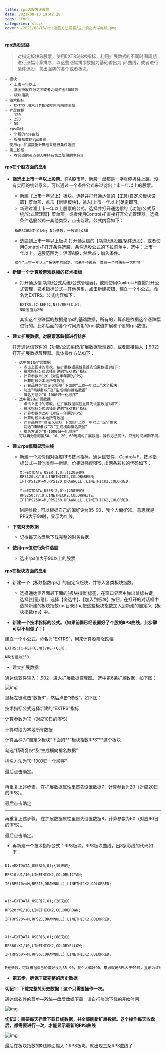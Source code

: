 ```yaml
---
title: rps选股方法设置
date: 2021-08-13 10:42:28
tags: stock
categories: stock
cover: /2021/08/13/rps选股方法设置/主升浪之大洋电机.png
---
```


#### rps选股思路

>  对指定板块的股票，使用EXTRS技术指标，利用扩展数据的不同时间周期进行涨幅计算排序，以这些涨幅排序数据为基础输出为rps曲线，或者进行条件选股，找出强势的各个或者板块。

```
- 板块
  - 上市一年以上
  - 基金持股百分之三或者北向资金3000万
  - 板块指数
- 技术指标
  - EXTRS 用来计算指定时间周期的涨幅
- 扩展数据
  - 120
  - 250
  - 50
- rps曲线
  - 个股的rps曲线
  - 板块指数的rps曲线
- 使用rps扩展数据计算结果进行条件选股
- 第二阶段
  - 在合适的买点买入并持有第二阶段的主升浪
```

#### rps在个股方面的应用

* **筛选出上市一年以上股票**。在A股市场，新股一盘都是一字涨停板往上跳，没有实际的统计意义。可以通过一个条件公式来过滤出上市一年以上的股票。

  * 新建【上市一年以上】板块。选择并打开通达信的【工具/自定义板块设置】菜单项，点击【新建板块】，输入[上市一年以上]确定即可。
  * 新建过滤上市一年以上股票的公式。选择并打开通达信的【功能/公式系统/公式管理器】菜单项，或者使用Control+F直接打开公式管理器。选择条件选股公式—其他类型，点击新建。公式内容如下：
   ```tiddlywiki
    BARSCOUNT(C)>N; N为参数，一般设为250
  
   ```
  * 选股到上市一年以上板块
    打开通达信的【功能/选股器/条件选股】，或者使用Control+T打开条件选股，条件选股公式的下拉菜单中，选中：上市一年以上，选股范围为：沪深A股，然后点：加入条件。
  
  ```html
   这个“上市一年以上“板块中的股票，需要手动更新，建议一个月更新一次即可
  ```
  
* **新建一个计算股票涨跌幅的技术指标**

  * 打开通达信[功能/公式系统/公式管理器]，或则使用Control+F直接打开公式管理，技术指标公式—其他类型，点击新建按钮，建立一个小公式，命名为EXTRS。公式内容如下：

    ```
    EXTRS:(C-REF(C,N))/REF(C,N);
    N缺省值为250
    ```
    
    其实这个涨跌幅的数据是rps的基础数据，所有的计算都是依据这个涨跌幅进行的。比如后面的各个时间周期的rps数值扩展和个股的rps数值。
  
* **建立扩展数据，对股票涨跌幅进行排序**

  打开通达信软件的【功能/公式系统/扩展数据管理器】，或者直接输入【.902】打开扩展数据管理器。具体操作方法如下：

  ```html
   - 选中第1条扩展数据
     - 点击上图中的修改，在扩展数据属性里首先设置数据1如下：
     - 技术指标公式选择新建的“EXTRS”指标
     - 计算参数为120（对应半年期的RPS）
     - 计算时段为本地所有数据
     - 计算品种为“自定义板块”下面的“上市一年以上”这个板块
     - 勾选“精确复权”及“生成横向排名数据”
     - 排名方法为“0-1000归一化顺序”
   - 选中第2条扩展数据
     - 点击上图中的修改，在扩展数据属性里首先设置数据1如下：
     - 技术指标公式选择新建的“EXTRS”指标
     - 计算参数为250（对应一年期的RPS）
     - 计算时段为本地所有数据
     - 计算品种为“自定义板块”下面的“上市一年以上”这个板块
     - 勾选“精确复权”及“生成横向排名数据”
     - 排名方法为“0-1000归一化顺序”
   - 可以再分别设置50、10、20、60周期的扩展数据，操作方法同上，只是时间周期不同。
  
  ```

  

* **建立rps幅图显示曲线**

  * 新建一个股价相对强度RPS技术指标。通达信软件，Control+F，技术指标公式—其他类型—新建。价相对强度RPS, 出两条彩线的代码如下：

    ```html
    X:=EXTDATA_USER(1,0);{120天的}
    RPS120:X/10,LINETHICK2,COLORGREEN;
    IF(RPS120>=M,RPS120,DRAWNULL),LINETHICK2,COLORRED;
    ;
    Y:=EXTDATA_USER(2,0);{250天的}
    RPS250:Y/10,LINETHICK2,COLORWHITE;
    IF(RPS250>=M,RPS250,DRAWNULL),LINETHICK2,COLORRED;
    ```

    M是参数，可以根据自己的偏好设为85-90，我个人偏好90。意思就是RPS大于90时，显示为红线。

* **下载财务数据**

  * 记得每天收盘后下载完整的财务数据

* **使用rps值进行条件选股**

  * 选出rps值大于90以上的股票


####   rps在板块方面的应用

* 新建一个【板块指数rps】的自定义板块，并导入各类板块指数。
  * 选择通达信界面最下面的[板块指数]标签，在窗口界面中弹出鼠标右键，选择[批量/是]，选择【全选中】、【加入到板块】按钮，在打开的对话框中选择新建的板块指数rps目录即可把这些板块指数加入到新建的自定义【板块指数rps】中。

* **新建一个技术指标的公式。（如果前期已经设置好了个股的RPS曲线，此步骤可以不用做了！）**

建立一个小公式，命名为“EXTRS”，用来计算股票涨跌幅

```html
EXTRS:(C-REF(C,N))/REF(C,N);

N缺省值为250

```

* 建立扩展数据

通达信软件输入：.902，进入扩展数据管理器。 选中第6条扩展数据，如下图：

![img](/images/扩展数据.png)

鼠标左键点击“数据6”，然后点击“修改”。如下图：

技术指标公式选择新建的“EXTRS”指标

计算参数为10（对应10日的RPS）

计算时段为本地所有数据

计算品种为“自定义板块”下面的**“板块指数RPS”**这个板块

勾选“精确复权”及“生成横向排名数据”

排名方法为“0-1000归一化顺序”

最后点击确定。

---

再重复上述步骤， 在扩展数据属性里首先设置数据7，计算参数为20（对应20日的RPS）。

最后点击确定

---

再重复上述步骤， 在扩展数据属性里首先设置数据8，计算参数为60（对应60日的RPS）。

最后点击确定。

* 再新建一个技术指标公式：RPS板块。RPS板块曲线，出3条彩线的代码如下：

```html

U1:=EXTDATA_USER(6,0);{10天的}

RPS10:U1/10,LINETHICK2,COLORLICYAN;

IF(RPS10>=M,RPS10,DRAWNULL),LINETHICK2,COLORRED;



W1:=EXTDATA_USER(7,0);{20天的}

RPS20:W1/10,LINETHICK2,COLORBROWN;

IF(RPS20>=M,RPS20,DRAWNULL),LINETHICK2,COLORRED;



X1:=EXTDATA_USER(8,0);{60天的}

RPS60:X1/10,LINETHICK2,COLORYELLOW;

IF(RPS60>=M,RPS60,DRAWNULL),LINETHICK2,COLORRED;


M是参数，可以根据自己的偏好设为85-90，我个人偏好90。意思就是RPS大于90时，显示为红线。
```

* **第五步，确保下载完整的历史数据**

**切记1：下载完整的历史数据！这个只需要操作一次。**

通达信软件的菜单—系统—盘后数据下载：请自行修改下载的开始时间:

![img](/images/历史数据下载.png)

**切记2：需要每天存盘下载日线数据，并全部刷新扩展数据。这个操作每天收盘后，都需要进行一次，才能显示最新的RPS曲线**

![img](/images/刷新扩展数据.png)

最后在板块指数的K线界面输入：RPS板块。就出现三条RPS曲线了

